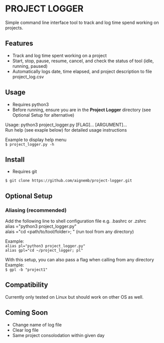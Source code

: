# PROJECT LOGGER

Simple command line interface tool to track and log time spend working on projects.  

## Features
- Track and log time spent working on a project
- Start, stop, pause, resume, cancel, and check the status of tool (idle, running, paused)
- Automatically logs date, time elapsed, and project description to file project_log.csv

## Usage
- Requires python3
- Before running, ensure you are in the **Project Logger** directory (see Optional Setup for alternative)

Usage: python3 project_logger.py [FLAG]... [ARGUMENT]...  
Run help (see exaple below) for detailed usage instructions  

Example to display help menu  
`$ project_logger.py -h`  

## Install
- Requires git

`$ git clone https://github.com/aignemb/project-logger.git`

## Optional Setup
### Aliasing (recommended)
Add the following line to shell configuration file e.g. .bashrc or .zshrc  
alias <tool alias>="python3 project_logger.py"  
alais <go to tool alias>="cd <path/to/tool/folder>; <tool alais>" (run tool from any directory)

Example:  
`alias pl="python3 project_logger.py"`  
`alias gpl="cd ~/project_logger; pl"`  

With this setup, you can also pass a flag when calling from any directory  
Example:  
`$ gpl -b "project1"`

## Compatibility
Currently only tested on Linux but should work on other OS as well.  

## Coming Soon
- Change name of log file
- Clear log file
- Same project consolodation within given day
